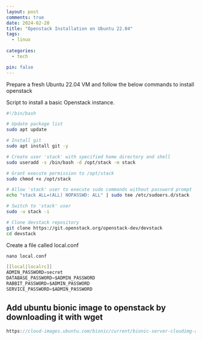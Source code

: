 ```yaml
---
layout: post
comments: true
date: 2024-02-20
title: "Openstack Installation on Ubuntu 22.04" 
tags:
  - linux
 
categories:
  - tech

pin: false
---
```


Prepare a fresh Ubuntu 22.04 VM and follow the below commands to install openstack


Script to install a basic Openstack instance.


```bash
#!/bin/bash

# Update package list
sudo apt update

# Install git
sudo apt install git -y

# Create user 'stack' with specified home directory and shell
sudo useradd -s /bin/bash -d /opt/stack -m stack

# Grant execute permission to /opt/stack
sudo chmod +x /opt/stack

# Allow 'stack' user to execute sudo commands without password prompt
echo "stack ALL=(ALL) NOPASSWD: ALL" | sudo tee /etc/sudoers.d/stack

# Switch to 'stack' user
sudo -u stack -i

# Clone devstack repository
git clone https://git.openstack.org/openstack-dev/devstack
cd devstack
```


Create a file called local.conf


```c
nano local.conf
```


```c
[[local|localrc]]
ADMIN_PASSWORD=secret
DATABASE_PASSWORD=$ADMIN_PASSWORD
RABBIT_PASSWORD=$ADMIN_PASSWORD
SERVICE_PASSWORD=$ADMIN_PASSWORD
```


## Add ubuntu bionic image to openstack by downloading it with wget


```c
https://cloud-images.ubuntu.com/bionic/current/bionic-server-cloudimg-amd64.img
```

